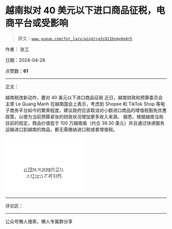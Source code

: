 # 越南拟对 40 美元以下进口商品征税，电商平台或受影响

> 原文：[`www.yuque.com/for_lazy/wind/cg3s911bnmy6q4rh`](https://www.yuque.com/for_lazy/wind/cg3s911bnmy6q4rh)

作者： 张工

日期：2024-04-28

点赞数：**61**

* * *

正文：

越南税改新动作，要对 40 美元以下进口商品征税 近日，越南财政和预算委员会主席 Le Quang Manh 在越南国会上表示，考虑到 Shopee 和 TikTok
Shop 等电子商务平台如今的繁荣程度，建议政府应该取消对小额进口商品的增值税豁免优惠政策，以便为当前预算紧张的财政状况增加更多收入来源。
据悉，根据越南当局目前的规定，商品价值低于 100 万越南盾（约合 39.30 美元）并且通过快递服务运输进口到越南的商品，都无需缴纳进口税或者增值税。

![](img/c391132fc2c282e1e45ebad7f03505c1.png)

* * *

评论区：

* * *

公众号懒人搜索，懒人专属群分享